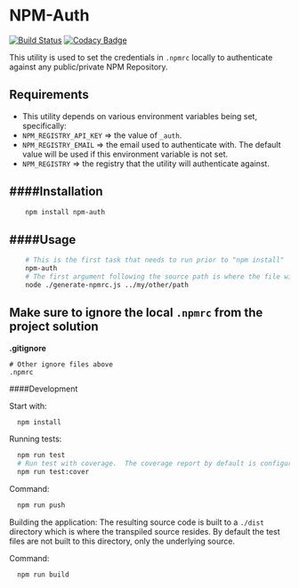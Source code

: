 # NPM-Auth

[![Build Status](https://travis-ci.org/oshalygin/npm-auth.svg?branch=master)](https://travis-ci.org/oshalygin/npm-auth)
[![Codacy Badge](https://api.codacy.com/project/badge/Grade/4d47986f49e94df8a4d33ac07853ab0e)](https://www.codacy.com/app/oshalygin/npm-auth?utm_source=github.com&amp;utm_medium=referral&amp;utm_content=oshalygin/npm-auth&amp;utm_campaign=Badge_Grade)

This utility is used to set the credentials in `.npmrc` locally to authenticate against any public/private NPM Repository.

## Requirements

* This utility depends on various environment variables being set, specifically:
* `NPM_REGISTRY_API_KEY` => the value of `_auth`.
* `NPM_REGISTRY_EMAIL` => the email used to authenticate with.  The default value will be used if this environment variable is not set.
* `NPM_REGISTRY` => the registry that the utility will authenticate against. 

####Installation
---
```bash
    npm install npm-auth
```
####Usage
---
```bash
    # This is the first task that needs to run prior to "npm install"
    npm-auth
    # The first argument following the source path is where the file will be placed.  If blank, the default is the current source directory.
    node ./generate-npmrc.js ../my/other/path
```

Make sure to ignore the local `.npmrc` from the project solution
---
**.gitignore**
```
# Other ignore files above
.npmrc
``` 

####Development

Start with:
```bash
  npm install
```

Running tests:
```bash
  npm run test
  # Run test with coverage.  The coverage report by default is configured for lcov and can be located in the `./coverage` directory.
  npm run test:cover
```

Command: 
```bash
  npm run push
```

Building the application:
The resulting source code is built to a `./dist` directory which is where the transpiled source resides.  By default the test files are not built to this directory, only the underlying source.  

Command:
```bash
  npm run build
```

